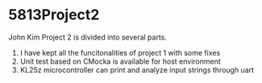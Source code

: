 # 5813Project2
John Kim
Project 2 is divided into several parts.
1. I have kept all the funcitonalities of project 1 with some fixes
2. Unit test based on CMocka is available for host environment
3. KL25z microcontroller can print and analyze input strings through uart
